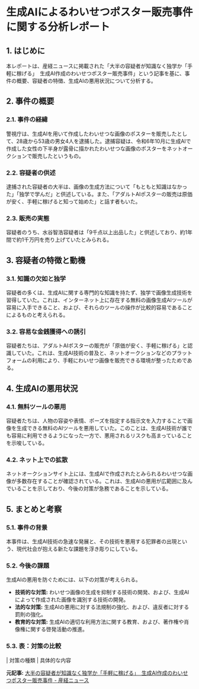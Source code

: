 # 生成AIによるわいせつポスター販売事件に関する分析レポート

## 1. はじめに

本レポートは、産経ニュースに掲載された「大半の容疑者が知識なく独学か「手軽に稼げる」　生成AI作成のわいせつポスター販売事件」という記事を基に、事件の概要、容疑者の特徴、生成AIの悪用状況について分析する。

## 2. 事件の概要

### 2.1. 事件の経緯

警視庁は、生成AIを用いて作成したわいせつな画像のポスターを販売したとして、28歳から53歳の男女4人を逮捕した。逮捕容疑は、令和6年10月に生成AIで作成した女性の下半身が露骨に描かれたわいせつな画像のポスターをネットオークションで販売したというもの。

### 2.2. 容疑者の供述

逮捕された容疑者の大半は、画像の生成方法について「もともと知識はなかった」「独学で学んだ」と供述している。また、「アダルトAIポスターの販売は原価が安く、手軽に稼げると知って始めた」と話す者もいた。

### 2.3. 販売の実態

容疑者のうち、水谷智浩容疑者は「9千点以上出品した」と供述しており、約1年間で約1千万円を売り上げていたとみられる。

## 3. 容疑者の特徴と動機

### 3.1. 知識の欠如と独学

容疑者の多くは、生成AIに関する専門的な知識を持たず、独学で画像生成技術を習得していた。これは、インターネット上に存在する無料の画像生成AIツールが容易に入手できること、および、それらのツールの操作が比較的容易であることによるものと考えられる。

### 3.2. 容易な金銭獲得への誘引

容疑者たちは、アダルトAIポスターの販売が「原価が安く、手軽に稼げる」と認識していた。これは、生成AI技術の普及と、ネットオークションなどのプラットフォームの利用により、手軽にわいせつ画像を販売できる環境が整ったためである。

## 4. 生成AIの悪用状況

### 4.1. 無料ツールの悪用

容疑者たちは、人物の容姿や表情、ポーズを指定する指示文を入力することで画像を生成できる無料のAIツールを悪用していた。このことは、生成AI技術が誰でも容易に利用できるようになった一方で、悪用されるリスクも高まっていることを示唆している。

### 4.2. ネット上での拡散

ネットオークションサイト上には、生成AIで作成されたとみられるわいせつな画像が多数存在することが確認されている。これは、生成AIの悪用が広範囲に及んでいることを示しており、今後の対策が急務であることを示している。

## 5. まとめと考察

### 5.1. 事件の背景

本事件は、生成AI技術の急速な発展と、その技術を悪用する犯罪者の出現という、現代社会が抱える新たな課題を浮き彫りにしている。

### 5.2. 今後の課題

生成AIの悪用を防ぐためには、以下の対策が考えられる。

* **技術的な対策:** わいせつ画像の生成を抑制する技術の開発、および、生成AIによって作成された画像を識別する技術の開発。
* **法的な対策:** 生成AIの悪用に対する法規制の強化、および、違反者に対する罰則の強化。
* **教育的な対策:** 生成AIの適切な利用方法に関する教育、および、著作権や肖像権に関する啓発活動の推進。

### 5.3. 表：対策の比較

| 対策の種類 | 具体的な内容 

**元記事:** [大半の容疑者が知識なく独学か「手軽に稼げる」　生成AI作成のわいせつポスター販売事件 - 産経ニュース](https://www.sankei.com/article/20250415-PKQMBOYIQFLUPIPETC4TGFWL4E/)